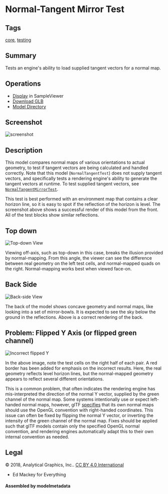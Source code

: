 # Normal-Tangent Mirror Test

## Tags

[core](../../Models-core.md), [testing](../../Models-testing.md)

## Summary

Tests an engine's ability to load supplied tangent vectors for a normal map.

## Operations

* [Display](https://github.khronos.org/glTF-Sample-Viewer-Release/?model=https://raw.GithubUserContent.com/KhronosGroup/glTF-Sample-Assets/main/./Models/NormalTangentMirrorTest/glTF-Binary/NormalTangentMirrorTest.glb) in SampleViewer
* [Download GLB](https://raw.GithubUserContent.com/KhronosGroup/glTF-Sample-Assets/main/./Models/NormalTangentMirrorTest/glTF-Binary/NormalTangentMirrorTest.glb)
* [Model Directory](./)

## Screenshot

![screenshot](screenshot/screenshot-larger.png)

## Description

This model compares normal maps of various orientations to actual geometry, to test if tangent vectors are being calculated and handled correctly.  Note that this model (`NormalTangentTest`) does not supply tangent vectors, and specifically tests a rendering engine's ability to generate the tangent vectors at runtime.  To test supplied tangent vectors, see [`NormalTangentMirrorTest`](../NormalTangentMirrorTest/README.md).

This test is best performed with an environment map that contains a clear horizon line, so it is easy to spot if the reflection of the horizon is level.  The screenshot above shows a successful render of this model from the front.  All of the test blocks show similar reflections.

## Top down

![Top-down View](screenshot/top-down.png)

Viewing off-axis, such as top-down in this case, breaks the illusion provided by normal-mapping.  From this angle, the viewer can see the difference between real geometry on the left test cells, and normal-mapped quads on the right.  Normal-mapping works best when viewed face-on.

## Back Side

![Back-side View](screenshot/back-side.png)

The back of the model shows concave geometry and normal maps, like looking into a set of mirror-bowls.  It is expected to see the sky below the ground in the reflections.  Above is a correct rendering of the back.

## Problem: Flipped Y Axis (or flipped green channel)

![Incorrect flipped Y](screenshot/incorrect-flipped-y.png)

In the above image, note the test cells on the right half of each pair.  A red border has been added for emphasis on the incorrect results.  Here, the real geometry reflects level horizon lines, but the normal-mapped geometry appears to reflect several different orientations.

This is a common problem, that often indicates the rendering engine has mis-interpreted the direction of the normal Y vector, supplied by the green channel of the normal map.  Some systems intentionally use or expect left-handed normal maps, however, glTF [specifies](https://github.com/KhronosGroup/glTF/tree/065a01206014cd5f198085de6b4ce6f565ae79c6/specification/2.0#materialnormaltexture) that its own normal maps should use the OpenGL convention with right-handed coordinates.  This issue can often be fixed by flipping the normal Y vector, or inverting the intensity of the green channel of the normal map.  Fixes should be applied such that glTF models contain only the specified OpenGL normal convention, and rendering engines automatically adapt this to their own internal convention as needed.



## Legal

&copy; 2018, Analytical Graphics, Inc.. [CC BY 4.0 International](https://creativecommons.org/licenses/by/4.0/legalcode)

 - Ed Mackey for Everything

#### Assembled by modelmetadata